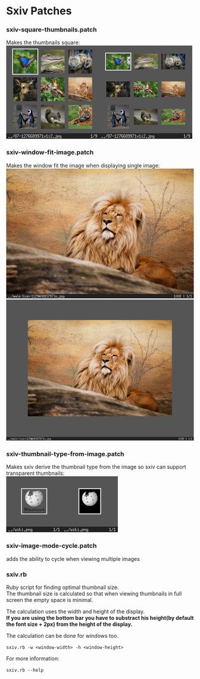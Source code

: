 # Sxiv Patches
### sxiv-square-thumbnails.patch
  Makes the thumbnails square:  
  ![](preview/2015-03-01-184719_250x250_scrot.png)![](preview/2015-03-01-190007_250x250_scrot.png)
### sxiv-window-fit-image.patch
  Makes the window fit the image when displaying single image:  
  ![](preview/2015-03-01-185650_615x425_scrot.png)![](preview/2015-03-01-184958_800x600_scrot.png)

### sxiv-thumbnail-type-from-image.patch
  Makes sxiv derive the thumbnail type from the image
  so sxiv can support transparent thumbnails:  
  ![](preview/2015-03-01-190252_150x150_scrot.png)![](preview/2015-03-01-190035_150x150_scrot.png)

### sxiv-image-mode-cycle.patch
  adds the ability to cycle when viewing multiple images

### sxiv.rb
  Ruby script for finding optimal thumbnail size.  
  The thumbnail size is calculated so that when viewing thumbnails in
  full screen the empty space is minimal.

  The calculation uses the width and height of the display.  
  **If you are using the bottom bar you have to
  substract his height(by default the font size + 2px)
  from the height of the display.**

  The calculation can be done for windows too.
```
sxiv.rb -w <window-width> -h <window-height>
```

  For more information:
```
sxiv.rb --help
```

